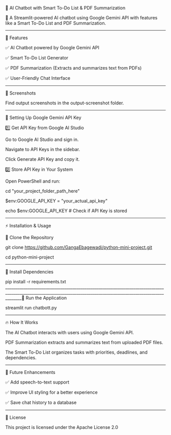 🤖 AI Chatbot with Smart To-Do List & PDF Summarization

🚀 A Streamlit-powered AI chatbot using Google Gemini API with features like a Smart To-Do List and PDF Summarization.
____________________________________________________________________________________________________________________________________________________________________
📌 Features

✅ AI Chatbot powered by Google Gemini API

✅ Smart To-Do List Generator

✅ PDF Summarization (Extracts and summarizes text from PDFs)

✅ User-Friendly Chat Interface
____________________________________________________________________________________________________________________________________________________________________
📸 Screenshots

Find output screenshots in the output-screenshot folder.
____________________________________________________________________________________________________________________________________________________________________
🔑 Setting Up Google Gemini API Key

1️⃣ Get API Key from Google AI Studio

Go to Google AI Studio and sign in.

Navigate to API Keys in the sidebar.

Click Generate API Key and copy it.

2️⃣ Store API Key in Your System

Open PowerShell and run:

cd "your_project_folder_path_here"

$env:GOOGLE_API_KEY = "your_actual_api_key"

echo $env:GOOGLE_API_KEY   # Check if API Key is stored
____________________________________________________________________________________________________________________________________________________________________
⚡ Installation & Usage

🔹 Clone the Repository

git clone https://github.com/GangaEbagewadi/python-mini-project.git

cd python-mini-project
____________________________________________________________________________________________________________________________________________________________________
🔹 Install Dependencies

pip install -r requirements.txt
____________________________________________________________________________________________________________________________________________________________________🔹 Run the Application

streamlit run chatbott.py
____________________________________________________________________________________________________________________________________________________________________
🔥 How It Works

The AI Chatbot interacts with users using Google Gemini API.

PDF Summarization extracts and summarizes text from uploaded PDF files.

The Smart To-Do List organizes tasks with priorities, deadlines, and dependencies.
____________________________________________________________________________________________________________________________________________________________________
🚀 Future Enhancements

✅ Add speech-to-text support

✅ Improve UI styling for a better experience

✅ Save chat history to a database
____________________________________________________________________________________________________________________________________________________________________
📜 License

This project is licensed under the Apache License 2.0

